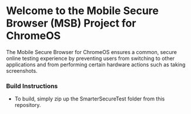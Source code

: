 # Welcome to the Mobile Secure Browser (MSB) Project for ChromeOS
The Mobile Secure Browser for ChromeOS ensures a common, secure online testing experience by preventing users from switching to other applications and from performing certain hardware actions such as taking screenshots.

### Build Instructions
* To build, simply zip up the SmarterSecureTest folder from this repository.
